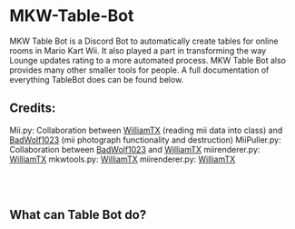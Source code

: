 # MKW-Table-Bot
MKW Table Bot is a Discord Bot to automatically create tables for online rooms in Mario Kart Wii. It also played a part in transforming the way Lounge updates rating to a more automated process. MKW Table Bot also provides many other smaller tools for people.  A full documentation of everything TableBot does can be found below.

## Credits:

Mii.py: Collaboration between [WilliamTX](https://github.com/willsigg) (reading mii data into class) and [BadWolf1023](https://github.com/BadWolf1023) (mii photograph functionality and destruction) 
MiiPuller.py: Collaboration between [BadWolf1023](https://github.com/BadWolf1023) and [WilliamTX](https://github.com/willsigg) 
miirenderer.py: [WilliamTX](https://github.com/willsigg) 
mkwtools.py: [WilliamTX](https://github.com/willsigg) 
miirenderer.py: [WilliamTX](https://github.com/willsigg) 


‎
‎		
‎
‎
‎
‎
‎
‎

## What can Table Bot do?

